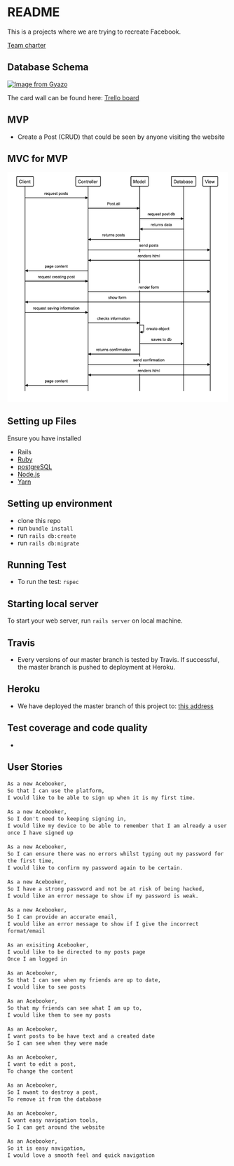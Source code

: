 # README

This is a projects where we are trying to recreate Facebook.

[Team charter](https://github.com/Pi-hils/Acebook/blob/master/Planning/Team_Charter.md)

## Database Schema

[![Image from Gyazo](https://i.gyazo.com/3dbf8a41b8eadc42aee64bd7936a427b.png)](https://gyazo.com/3dbf8a41b8eadc42aee64bd7936a427b)

The card wall can be found here: [Trello board](https://trello.com/b/Zsn5etsn/acebook-group)

## MVP

* Create a Post (CRUD) that could be seen by anyone visiting the website

## MVC for MVP

![image-of-mvc](https://raw.githubusercontent.com/Pi-hils/Acebook/master/app/assets/images/mvc.png)

## Setting up Files

Ensure you have installed

* Rails
* [Ruby](https://guides.rubygems.org/rubygems-basics/#installing-gems)
* [postgreSQL](https://www.postgresql.org/download/)
* [Node.js](https://nodejs.org/en/download/)
* [Yarn](https://classic.yarnpkg.com/en/docs/install#mac-stable)

## Setting up environment

* clone this repo
* run ```bundle install```
* run ```rails db:create```
* run ```rails db:migrate```

## Running Test

* To run the test: ```rspec```

## Starting local server

To start your web server, run `rails server` on local machine.

## Travis

* Every versions of our master branch is tested by Travis. If successful, the master branch is pushed to deployment at Heroku.

## Heroku

* We have deployed the master branch of this project to: [this address](https://acebook-uckerbergs.herokuapp.com/)

## Test coverage and code quality

* 

## User Stories

```
As a new Acebooker,
So that I can use the platform,
I would like to be able to sign up when it is my first time.

As a new Acebooker,
So I don't need to keeping signing in,
I would like my device to be able to remember that I am already a user once I have signed up

As a new Acebooker,
So I can ensure there was no errors whilst typing out my password for the first time,
I would like to confirm my password again to be certain.

As a new Acebooker,
So I have a strong password and not be at risk of being hacked,
I would like an error message to show if my password is weak.

As a new Acebooker,
So I can provide an accurate email,
I would like an error message to show if I give the incorrect format/email

As an exisiting Acebooker,
I would like to be directed to my posts page
Once I am logged in

As an Acebooker,
So that I can see when my friends are up to date,
I would like to see posts

As an Acebooker,
So that my friends can see what I am up to,
I would like them to see my posts

As an Acebooker,
I want posts to be have text and a created date
So I can see when they were made

As an Acebooker,
I want to edit a post,
To change the content

As an Acebooker,
So I nwant to destroy a post,
To remove it from the database

As an Acebooker,
I want easy navigation tools,
So I can get around the website

As an Acebooker,
So it is easy navigation,
I would love a smooth feel and quick navigation
```

